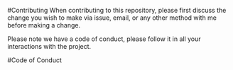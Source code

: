 #Contributing
When contributing to this repository, please first discuss the change you wish to make via issue, email, or any other method with me before making a change.

Please note we have a code of conduct, please follow it in all your interactions with the project.



#Code of Conduct
